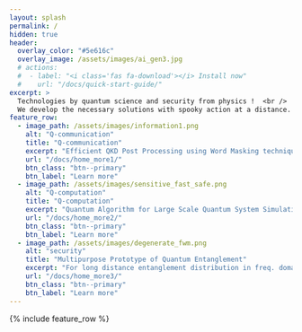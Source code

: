 ```yaml
---
layout: splash
permalink: /
hidden: true
header:
  overlay_color: "#5e616c"
  overlay_image: /assets/images/ai_gen3.jpg
  # actions:
  #  - label: "<i class='fas fa-download'></i> Install now"
  #    url: "/docs/quick-start-guide/"
excerpt: >
  Technologies by quantum science and security from physics !  <br />
  We develop the necessary solutions with spooky action at a distance.
feature_row:
  - image_path: /assets/images/information1.png
    alt: "Q-communication"
    title: "Q-communication"
    excerpt: "Efficient QKD Post Processing using Word Masking technique"
    url: "/docs/home_more1/"
    btn_class: "btn--primary"
    btn_label: "Learn more"
  - image_path: /assets/images/sensitive_fast_safe.png
    alt: "Q-computation"
    title: "Q-computation"
    excerpt: "Quantum Algorithm for Large Scale Quantum System Simulation"
    url: "/docs/home_more2/"
    btn_class: "btn--primary"
    btn_label: "Learn more"
  - image_path: /assets/images/degenerate_fwm.png
    alt: "security"
    title: "Multipurpose Prototype of Quantum Entanglement"
    excerpt: "For long distance entanglement distribution in freq. domain and for quantum networks"
    url: "/docs/home_more3/"
    btn_class: "btn--primary"
    btn_label: "Learn more"      
---
```


{% include feature_row %}
